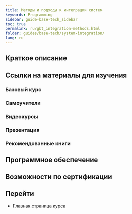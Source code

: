 ```yaml
---
title: Методы и подходы к интеграции систем
keywords: Programming
sidebar: guide-base-tech_sidebar
toc: true
permalink: ru/gbt_integration-methods.html
folder: guides/base-tech/system-integration/
lang: ru
---
```


## Краткое описание

##  Ссылки на материалы для изучения

### Базовый курс

### Самоучители

### Видеокурсы

### Презентация

### Рекомендованные книги

## Программное обеспечение

## Возможности по сертификации

## Перейти

* [Главная страница курса](gbt_landing-page.html)
